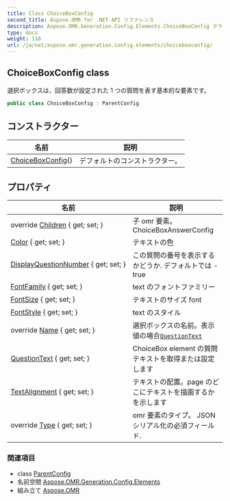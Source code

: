 ```yaml
---
title: Class ChoiceBoxConfig
second_title: Aspose.OMR for .NET API リファレンス
description: Aspose.OMR.Generation.Config.Elements.ChoiceBoxConfig クラス. 選択ボックスは回答数が設定された 1 つの質問を表す基本的な要素です
type: docs
weight: 110
url: /ja/net/aspose.omr.generation.config.elements/choiceboxconfig/
---
```

## ChoiceBoxConfig class

選択ボックスは、回答数が設定された 1 つの質問を表す基本的な要素です。

```csharp
public class ChoiceBoxConfig : ParentConfig
```

## コンストラクター

| 名前 | 説明 |
| --- | --- |
| [ChoiceBoxConfig](choiceboxconfig/)() | デフォルトのコンストラクター。 |

## プロパティ

| 名前 | 説明 |
| --- | --- |
| override [Children](../../aspose.omr.generation.config.elements/choiceboxconfig/children/) { get; set; } | 子 omr 要素。ChoiceBoxAnswerConfig |
| [Color](../../aspose.omr.generation.config.elements/choiceboxconfig/color/) { get; set; } | テキストの色 |
| [DisplayQuestionNumber](../../aspose.omr.generation.config.elements/choiceboxconfig/displayquestionnumber/) { get; set; } | この質問の番号を表示するかどうか. デフォルトでは - true |
| [FontFamily](../../aspose.omr.generation.config.elements/choiceboxconfig/fontfamily/) { get; set; } | text のフォントファミリー |
| [FontSize](../../aspose.omr.generation.config.elements/choiceboxconfig/fontsize/) { get; set; } | テキストのサイズ font |
| [FontStyle](../../aspose.omr.generation.config.elements/choiceboxconfig/fontstyle/) { get; set; } | text のスタイル |
| override [Name](../../aspose.omr.generation.config.elements/choiceboxconfig/name/) { get; set; } | 選択ボックスの名前。表示値の場合[`QuestionText`](./questiontext/) |
| [QuestionText](../../aspose.omr.generation.config.elements/choiceboxconfig/questiontext/) { get; set; } | ChoiceBox element の質問テキストを取得または設定します |
| [TextAlignment](../../aspose.omr.generation.config.elements/choiceboxconfig/textalignment/) { get; set; } | テキストの配置。page のどこにテキストを描画するかを示します |
| override [Type](../../aspose.omr.generation.config.elements/choiceboxconfig/type/) { get; set; } | omr 要素のタイプ。 JSON シリアル化の必須フィールド. |

### 関連項目

* class [ParentConfig](../../aspose.omr.generation.config/parentconfig/)
* 名前空間 [Aspose.OMR.Generation.Config.Elements](../../aspose.omr.generation.config.elements/)
* 組み立て [Aspose.OMR](../../)


